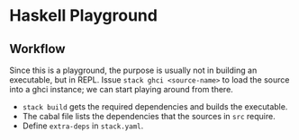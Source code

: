 # Haskell Playground

## Workflow
Since this is a playground, the purpose is usually not in building an executable, but in REPL. Issue
`stack ghci <source-name>` to load the source into a ghci instance; we can start playing around from there.

* `stack build` gets the required dependencies and builds the executable.
* The cabal file lists the dependencies that the sources in `src` require.
* Define `extra-deps` in `stack.yaml`.
